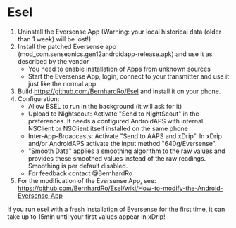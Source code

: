 # Esel

1. Uninstall the Eversense App (Warning: your local historical data (older than 1 week) will be lost!)
2. Install the patched Eversense app (mod_com.senseonics.gen12androidapp-release.apk) and use it as described by the vendor
   * You need to enable installation of Apps from unknown sources
   * Start the Eversense App, login, connect to your transmitter and use it just like the normal app.
3. Build https://github.com/BernhardRo/Esel and install it on your phone.
4. Configuration:
   * Allow ESEL to run in the background (it will ask for it)
   * Upload to Nightscout: Activate "Send to NightScout" in the preferences. It needs a configured AndroidAPS with internal NSClient or NSClient itself installed on the same phone
   * Inter-App-Broadcasts: Activate "Send to AAPS and xDrip". In xDrip and/or AndroidAPS activate the input method "640g/Eversense".
   * "Smooth Data" applies a smoothing algorithm to the raw values and provides these smoothed values instead of the raw readings. Smoothing is per default disabled.
   * For feedback contact @BernhardRo
4. For the modification of the Eversense App, see: https://github.com/BernhardRo/Esel/wiki/How-to-modify-the-Android-Eversense-App  

If you run esel with a fresh installation of Eversense for the first time, it can take up to 15min until your first values appear in xDrip!